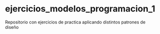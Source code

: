 # ejercicios_modelos_programacion_1
Repositorio con ejercicios de practica aplicando distintos patrones de diseño
